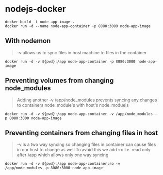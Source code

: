 # nodejs-docker
 
```
docker build -t node-app-image .
docker run -d --name node-app-container -p 8080:3000 node-app-image
```

## With nodemon
> -v allows us to sync files in host machine to files in the container
```
docker run -d -v ${pwd}:/app node-app-container -p 8080:3000 node-app-image
```

## Preventing volumes from changing node_modules
> Adding another -v /app/node_modules prevents syncing any changes to containers node_module's with host's node_moduels
```
docker run -d -v ${pwd}:/app node-app-container -v /app/node_modules -p 8080:3000 node-app-image
```

## Preventing containers from changing files in host
> -v is a two way syncing so changing files in container can cause files in our host to change as well
> To avoid this we add :ro i.e. read only after /app which allows only one way syncing
```
docker run -d -v ${pwd}:/app node-app-container:ro -v /app/node_modules -p 8080:3000 node-app-image
```
